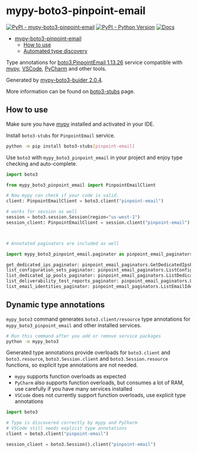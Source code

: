 # mypy-boto3-pinpoint-email

[![PyPI - mypy-boto3-pinpoint-email](https://img.shields.io/pypi/v/mypy-boto3-pinpoint-email.svg?color=blue)](https://pypi.org/project/mypy-boto3-pinpoint-email)
[![PyPI - Python Version](https://img.shields.io/pypi/pyversions/mypy-boto3-pinpoint-email.svg?color=blue)](https://pypi.org/project/mypy-boto3-pinpoint-email)
[![Docs](https://img.shields.io/readthedocs/mypy-boto3-builder.svg?color=blue)](https://mypy-boto3-builder.readthedocs.io/)

- [mypy-boto3-pinpoint-email](#mypy-boto3-pinpoint-email)
  - [How to use](#how-to-use)
  - [Automated type discovery](#automated-type-discovery)

Type annotations for
[boto3.PinpointEmail 1.13.26](https://boto3.amazonaws.com/v1/documentation/api/1.13.26/reference/services/pinpoint-email.html#PinpointEmail) service
compatible with [mypy](https://github.com/python/mypy), [VSCode](https://code.visualstudio.com/),
[PyCharm](https://www.jetbrains.com/pycharm/) and other tools.

Generated by [mypy-boto3-buider 2.0.4](https://github.com/vemel/mypy_boto3_builder).

More information can be found on [boto3-stubs](https://pypi.org/project/boto3-stubs/) page.

## How to use

Make sure you have [mypy](https://github.com/python/mypy) installed and activated in your IDE.

Install `boto3-stubs` for `PinpointEmail` service.

```bash
python -m pip install boto3-stubs[pinpoint-email]
```

Use `boto3` with `mypy_boto3_pinpoint_email` in your project and enjoy type checking and auto-complete.

```python
import boto3

from mypy_boto3_pinpoint_email import PinpointEmailClient

# Now mypy can check if your code is valid.
client: PinpointEmailClient = boto3.client("pinpoint-email")

# works for session as well
session = boto3.session.Session(region="us-west-1")
session_client: PinpointEmailClient = session.client("pinpoint-email")



# Annotated paginators are included as well

import mypy_boto3_pinpoint_email.paginator as pinpoint_email_paginators

get_dedicated_ips_paginator: pinpoint_email_paginators.GetDedicatedIpsPaginator = client.get_paginator("get_dedicated_ips")
list_configuration_sets_paginator: pinpoint_email_paginators.ListConfigurationSetsPaginator = client.get_paginator("list_configuration_sets")
list_dedicated_ip_pools_paginator: pinpoint_email_paginators.ListDedicatedIpPoolsPaginator = client.get_paginator("list_dedicated_ip_pools")
list_deliverability_test_reports_paginator: pinpoint_email_paginators.ListDeliverabilityTestReportsPaginator = client.get_paginator("list_deliverability_test_reports")
list_email_identities_paginator: pinpoint_email_paginators.ListEmailIdentitiesPaginator = client.get_paginator("list_email_identities")
```

## Dynamic type annotations

`mypy_boto3` command generates `boto3.client/resource` type annotations for
`mypy_boto3_pinpoint_email` and other installed services.

```bash
# Run this command after you add or remove service packages
python -m mypy_boto3
```

Generated type annotations provide overloads for `boto3.client` and `boto3.resource`,
`boto3.Session.client` and `boto3.Session.resource` functions,
so explicit type annotations are not needed.

- `mypy` supports function overloads as expected
- `PyCharm` also supports function overloads, but consumes a lot of RAM, use carefully if you have many services installed
- `VSCode` does not currently support function overloads, use explicit type annotations

```python
import boto3

# Type is discovered correctly by mypy and PyCharm
# VSCode still needs explicit type annotations
client = boto3.client("pinpoint-email")

session_client = boto3.Session().client("pinpoint-email")
```